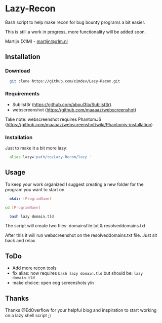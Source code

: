 # Lazy-Recon

Bash script to help make recon for bug bounty programs a bit easier.

This is still a work in progress, more functionality will be added soon.

Martijn (X1M) - martijn@x1m.nl

## Installation
### Download

```bash
  git clone https://github.com/x1mdev/Lazy-Recon.git
```

### Requirements

- Sublist3r (https://github.com/aboul3la/Sublist3r).
- webscreenshot (https://github.com/maaaaz/webscreenshot)

Take note: webscreenshot requires PhantomJS (https://github.com/maaaaz/webscreenshot/wiki/Phantomjs-installation)

### Installation

Just to make it a bit more lazy:

```bash
  alias lazy='path/to/Lazy-Recon/lazy '
```


## Usage

To keep your work organized I suggest creating a new folder for the program you want to start on.

```bash
  mkdir [ProgramName]
```

```bash
cd [ProgramName]
``` 

```bash
  bash lazy domain.tld
```

The script will create two files: domainsfile.txt & resolveddomains.txt

After this it will run webscreenshot on the resolveddomains.txt file. Just sit back and relax

## ToDo

- Add more recon tools
- fix alias: now requires ```bash lazy domain.tld``` but should be: ```lazy domain.tld```
- make choice: open eog screenshots y/n

## Thanks

Thanks @EdOverflow for your helpful blog and inspiration to start working on a lazy shell script ;)
